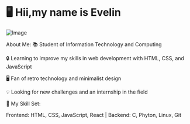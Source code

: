 # 🖥️ Hii,my name is Evelin 
![Image](https://github.com/user-attachments/assets/a68f83d5-cea3-42de-a563-81294711428e)


About Me:
📚 Student of Information Technology and Computing

🔒 Learning to improve my skills in web development with HTML, CSS, and JavaScript

🖥️ Fan of retro technology and minimalist design

💡 Looking for new challenges and an internship in the field

💾 My Skill Set:

Frontend: HTML, 
CSS, 
JavaScript, 
React
|
Backend:
C,
Phyton,
Linux,
Git
